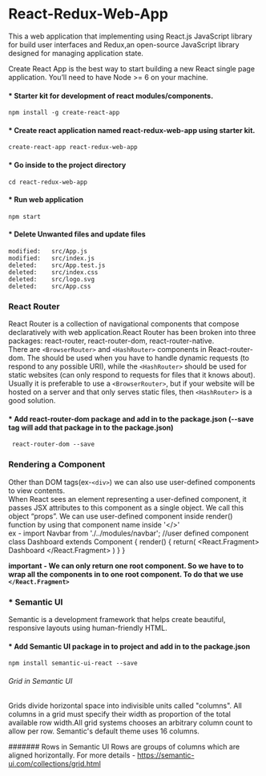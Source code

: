 # React-Redux-Web-App
This a web application that implementing using React.js  JavaScript library for build user interfaces and Redux,an open-source JavaScript library designed for managing application state.

Create React App is the best way to start building a new React single page application.
You’ll need to have Node >= 6 on your machine.

#### * Starter kit for development of react modules/components. <br />
    npm install -g create-react-app

#### * Create react application named react-redux-web-app  using starter kit.<br />
    create-react-app react-redux-web-app

#### * Go inside to the project directory <br />
    cd react-redux-web-app

#### * Run web application  <br />
    npm start

#### * Delete Unwanted files and update files <br />
    modified:   src/App.js
    modified:   src/index.js
    deleted:    src/App.test.js
    deleted:    src/index.css
    deleted:    src/logo.svg
    deleted:    src/App.css

### React Router

 React Router is a collection of navigational components that compose declaratively with web application.React Router has been broken into three packages: 
    react-router, 
    react-router-dom,
    react-router-native. <br />
  There are `<BrowserRouter>` and `<HashRouter>` components in React-router-dom. The <BrowserRouter> should be used when you have to handle dynamic requests (to respond to any possible URI), while the `<HashRouter>` should be used for static websites (can only respond to requests for files that it knows about). <br>
 Usually it is preferable to use a `<BrowserRouter>`, but if your website will be hosted on a server  and that only serves static files, then `<HashRouter>` is a good solution.

#### * Add  react-router-dom package and add in to the package.json (--save tag will add that package in to the package.json)
     react-router-dom --save

### Rendering a Component

 Other than DOM tags(ex-`<div>`) we can also use user-defined components to view contents. <br/>
 When React sees an element representing a user-defined component, it passes JSX attributes to this component as a single object. We call this object “props”.
 We can use user-defined component inside render() function by using that component name inside '</>'<br/>
    ex - 
    import Navbar from './../modules/navbar'; //user defined component
    class Dashboard extends Component {
        render() {
            return(
                <React.Fragment>
                    <Navbar/>
                    Dashboard
                </React.Fragment>
            )
        }
    }

**important -  We can only return one root component. So we have to to wrap all the components in to one root component. To do that we use `</React.Fragment>`**


### * Semantic UI

Semantic is a development framework that helps create beautiful, responsive layouts using human-friendly HTML.<br/>

#### * Add Semantic UI package in to project and add in to the package.json
    npm install semantic-ui-react --save

###### Grid in Semantic UI
Grids divide horizontal space into indivisible units called "columns". All columns in a grid must specify their width as proportion of the total available row width.All grid systems chooses an arbitrary column count to allow per row. Semantic's default theme uses 16 columns.<br/>

####### Rows in Semantic UI
Rows are groups of columns which are aligned horizontally.
    For more details - https://semantic-ui.com/collections/grid.html
